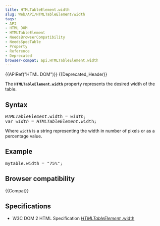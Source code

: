 ```yaml
---
title: HTMLTableElement.width
slug: Web/API/HTMLTableElement/width
tags:
- API
- HTML DOM
- HTMLTableElement
- NeedsBrowserCompatibility
- NeedsSpecTable
- Property
- Reference
- Deprecated
browser-compat: api.HTMLTableElement.width
---
```

<div>{{APIRef("HTML DOM")}} {{Deprecated_Header}}</div>

<p>The <code><strong>HTMLTableElement.width</strong></code> property represents the
  desired width of the table.</p>

<h2 id="Syntax">Syntax</h2>

<pre class="brush: js"><em>HTMLTableElement</em>.width = <em>width</em>;
var <em>width</em> = <em>HTMLTableElement</em>.width;</pre>

<p>Where <code>width</code> is a string representing the width in number of pixels or as a
  percentage value.</p>

<h2 id="Example">Example</h2>

<pre class="brush: js">mytable.width = "75%";</pre>

<h2 id="Browser_compatibility">Browser compatibility</h2>

<p>{{Compat}}</p>

<h2 id="Specifications">Specifications</h2>

<ul>
  <li>W3C DOM 2 HTML Specification <a class="external"
      href="https://www.w3.org/TR/DOM-Level-2-HTML/html.html#ID-77447361"><em>HTMLTableElement</em>
      .width</a></li>
</ul>
